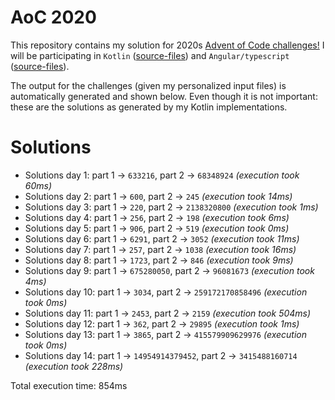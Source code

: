 # AoC 2020

This repository contains my solution for 2020s [Advent of Code challenges!](https://adventofcode.com/2020)
I will be participating in `Kotlin` ([source-files](https://github.com/KristofAchten/AoC2020/tree/master/kotlin/src)) and `Angular/typescript` ([source-files](https://github.com/KristofAchten/AoC2020/tree/master/angular/aoc/src/app)).

The output for the challenges (given my personalized input files) is automatically generated and shown below. Even though it is not important: these are the solutions as generated by my Kotlin implementations.

# Solutions
- Solutions day 1: part 1 -> `633216`, part 2 -> `68348924` *(execution took 60ms)*
- Solutions day 2: part 1 -> `600`, part 2 -> `245` *(execution took 14ms)*
- Solutions day 3: part 1 -> `220`, part 2 -> `2138320800` *(execution took 1ms)*
- Solutions day 4: part 1 -> `256`, part 2 -> `198` *(execution took 6ms)*
- Solutions day 5: part 1 -> `906`, part 2 -> `519` *(execution took 0ms)*
- Solutions day 6: part 1 -> `6291`, part 2 -> `3052` *(execution took 11ms)*
- Solutions day 7: part 1 -> `257`, part 2 -> `1038` *(execution took 16ms)*
- Solutions day 8: part 1 -> `1723`, part 2 -> `846` *(execution took 9ms)*
- Solutions day 9: part 1 -> `675280050`, part 2 -> `96081673` *(execution took 4ms)*
- Solutions day 10: part 1 -> `3034`, part 2 -> `259172170858496` *(execution took 0ms)*
- Solutions day 11: part 1 -> `2453`, part 2 -> `2159` *(execution took 504ms)*
- Solutions day 12: part 1 -> `362`, part 2 -> `29895` *(execution took 1ms)*
- Solutions day 13: part 1 -> `3865`, part 2 -> `415579909629976` *(execution took 0ms)*
- Solutions day 14: part 1 -> `14954914379452`, part 2 -> `3415488160714` *(execution took 228ms)*


 Total execution time: 854ms